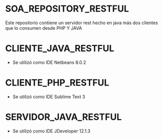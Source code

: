 # SOA_REPOSITORY_RESTFUL
Este repositorio contiene un servidor rest hecho en java más dos clientes que lo consumen desde PHP Y JAVA

# CLIENTE_JAVA_RESTFUL
  - Se utilizó como IDE Netbeans 8.0.2

# CLIENTE_PHP_RESTFUL
  - Se utilizó como IDE Sublime Text 3
  
# SERVIDOR_JAVA_RESTFUL
  - Se utilizó como IDE JDeveloper 12.1.3
